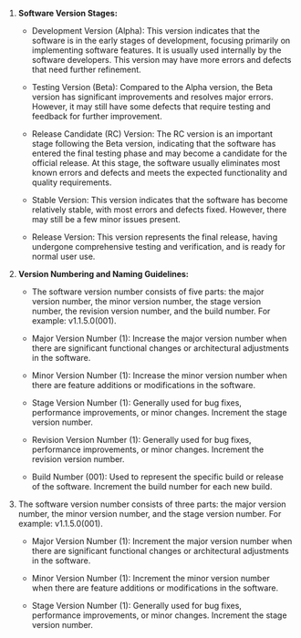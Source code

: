1. **Software Version Stages:**
   - Development Version (Alpha):
      This version indicates that the software is in the early stages of development, focusing primarily on implementing software features. It is usually used internally by the software developers. This version may have more errors and defects that need further refinement.
      
   - Testing Version (Beta):
      Compared to the Alpha version, the Beta version has significant improvements and resolves major errors. However, it may still have some defects that require testing and feedback for further improvement.
      
   - Release Candidate (RC) Version:
      The RC version is an important stage following the Beta version, indicating that the software has entered the final testing phase and may become a candidate for the official release. At this stage, the software usually eliminates most known errors and defects and meets the expected functionality and quality requirements.
      
   - Stable Version:
      This version indicates that the software has become relatively stable, with most errors and defects fixed. However, there may still be a few minor issues present.
      
   - Release Version:
      This version represents the final release, having undergone comprehensive testing and verification, and is ready for normal user use.

2. **Version Numbering and Naming Guidelines:**
   - The software version number consists of five parts: the major version number, the minor version number, the stage version number, the revision version number, and the build number. For example: v1.1.5.0(001).
   
   - Major Version Number (1):
      Increase the major version number when there are significant functional changes or architectural adjustments in the software.
       
   - Minor Version Number (1):
      Increase the minor version number when there are feature additions or modifications in the software.
       
   - Stage Version Number (1):
      Generally used for bug fixes, performance improvements, or minor changes. Increment the stage version number.
       
   - Revision Version Number (1):
      Generally used for bug fixes, performance improvements, or minor changes. Increment the revision version number.
       
   - Build Number (001):
      Used to represent the specific build or release of the software. Increment the build number for each new build.

3. The software version number consists of three parts: the major version number, the minor version number, and the stage version number. For example: v1.1.5.0(001).
   - Major Version Number (1):
      Increment the major version number when there are significant functional changes or architectural adjustments in the software.
      
   - Minor Version Number (1):
      Increment the minor version number when there are feature additions or modifications in the software.
      
   - Stage Version Number (1):
      Generally used for bug fixes, performance improvements, or minor changes. Increment the stage version number.
